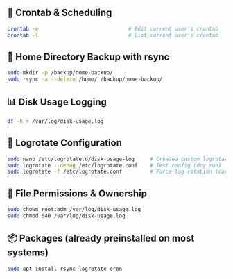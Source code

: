 ## 🧾 Crontab & Scheduling

```bash
crontab -e                             # Edit current user's crontab
crontab -l                             # List current user's crontab
```

## 📁 Home Directory Backup with rsync
```bash
sudo mkdir -p /backup/home-backup/
sudo rsync -a --delete /home/ /backup/home-backup/
```
## 📊 Disk Usage Logging
```bash
df -h > /var/log/disk-usage.log
```
## 📑 Logrotate Configuration
```bash
sudo nano /etc/logrotate.d/disk-usage-log     # Created custom logrotate rule
sudo logrotate --debug /etc/logrotate.conf    # Test config (dry run)
sudo logrotate -f /etc/logrotate.conf         # Force log rotation (careful!)
```
## 🧾 File Permissions & Ownership
```bash
sudo chown root:adm /var/log/disk-usage.log
sudo chmod 640 /var/log/disk-usage.log
```
## 📦 Packages (already preinstalled on most systems)
```bash
sudo apt install rsync logrotate cron
```